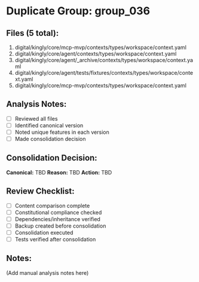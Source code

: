 # Duplicate Group: group_036

## Files (5 total):
1. digital/kingly/core/mcp-mvp/contexts/types/workspace/context.yaml
2. digital/kingly/core/agent/contexts/types/workspace/context.yaml
3. digital/kingly/core/agent/_archive/contexts/types/workspace/context.yaml
4. digital/kingly/core/agent/tests/fixtures/contexts/types/workspace/context.yaml
5. digital/kingly/core/mcp-mvp/contexts/types/workspace/context.yaml

## Analysis Notes:
- [ ] Reviewed all files
- [ ] Identified canonical version
- [ ] Noted unique features in each version
- [ ] Made consolidation decision

## Consolidation Decision:
**Canonical:** TBD
**Reason:** TBD
**Action:** TBD

## Review Checklist:
- [ ] Content comparison complete
- [ ] Constitutional compliance checked
- [ ] Dependencies/inheritance verified
- [ ] Backup created before consolidation
- [ ] Consolidation executed
- [ ] Tests verified after consolidation

## Notes:
(Add manual analysis notes here)
